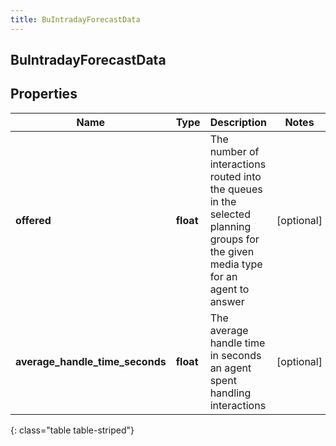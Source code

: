 ```yaml
---
title: BuIntradayForecastData
---
```

## BuIntradayForecastData

## Properties

|Name | Type | Description | Notes|
|------------ | ------------- | ------------- | -------------|
| **offered** | **float** | The number of interactions routed into the queues in the selected planning groups for the given media type for an agent to answer | [optional] |
| **average_handle_time_seconds** | **float** | The average handle time in seconds an agent spent handling interactions | [optional] |
{: class="table table-striped"}


